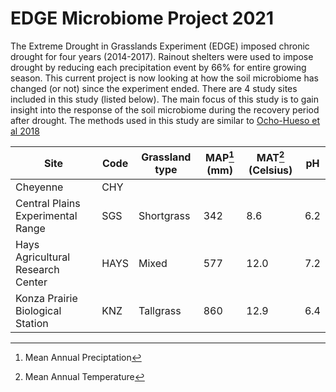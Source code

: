 # EDGE Microbiome Project 2021
The Extreme Drought in Grasslands Experiment (EDGE) imposed chronic drought for four years (2014-2017). Rainout shelters were used to impose drought by reducing each precipitation event by 66% for entire growing season. This current project is now looking at how the soil microbiome has changed (or not) since the experiment ended. There are 4 study sites included in this study (listed below). The main focus of this study is to gain insight into the response of the soil microbiome during the recovery period after drought. The methods used in this study are similar to [Ocho-Hueso et al 2018](https://doi.org/10.1111/gcb.14113)



| Site    | Code    | Grassland type | MAP[^1] (mm) | MAT[^2] (Celsius) | pH  |
| ------------- |-------------|--------|--------|---------------|-----|
| Cheyenne    | CHY | 
| Central Plains Experimental Range | SGS   | Shortgrass | 342 | 8.6 | 6.2|
| Hays Agricultural Research Center | HAYS | Mixed | 577 | 12.0 | 7.2 |
| Konza Prairie Biological Station | KNZ | Tallgrass | 860 | 12.9 |6.4 |

[^1]: Mean Annual Preciptation 
[^2]: Mean Annual Temperature 



